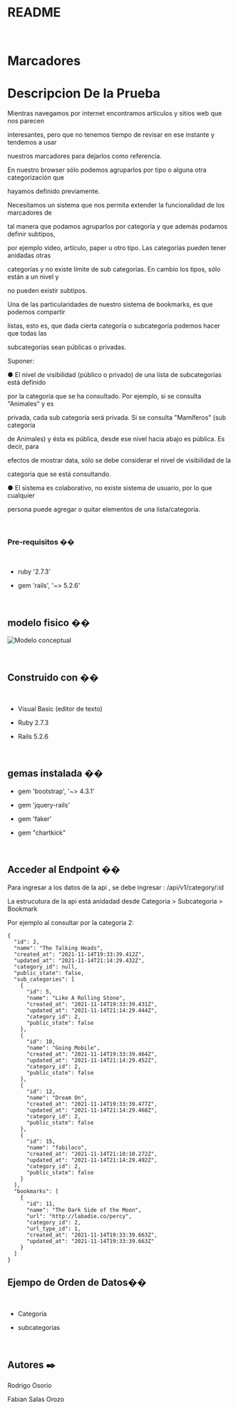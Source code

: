 # README

​

# Marcadores

# Descripcion De la Prueba

Mientras navegamos por internet encontramos artículos y sitios web que nos parecen

interesantes, pero que no tenemos tiempo de revisar en ese instante y tendemos a usar

nuestros marcadores para dejarlos como referencia.

En nuestro browser sólo podemos agruparlos por tipo o alguna otra categorización que

hayamos definido previamente.

Necesitamos un sistema que nos permita extender la funcionalidad de los marcadores de

tal manera que podamos agruparlos por categoría y que además podamos definir subtipos,

por ejemplo video, artículo, paper u otro tipo. Las categorías pueden tener anidadas otras

categorías y no existe límite de sub categorías. En cambio los tipos, sólo están a un nivel y

no pueden existir subtipos.

Una de las particularidades de nuestro sistema de bookmarks, es que podemos compartir

listas, esto es, que dada cierta categoría o subcategoría podemos hacer que todas las

subcategorías sean públicas o privadas.

Suponer:

● El nivel de visibilidad (público o privado) de una lista de subcategorías está definido

por la categoría que se ha consultado. Por ejemplo, si se consulta "Animales" y es

privada, cada sub categoría será privada. Si se consulta "Mamíferos" (sub categoría

de Animales) y ésta es pública, desde ese nivel hacia abajo es pública. Es decir, para

efectos de mostrar data, sólo se debe considerar el nivel de visibilidad de la

categoría que se está consultando.

● El sistema es colaborativo, no existe sistema de usuario, por lo que cualquier

persona puede agregar o quitar elementos de una lista/categoría.

​

### Pre-requisitos ��

​

* ruby '2.7.3'

* gem 'rails', '~> 5.2.6'

​

## modelo fisico ��

​![Modelo conceptual](https://github.com/r-osoriobarra/models_dl/blob/main/models/marcadores.jpg)

​

## Construido con ��️

​

* Visual Basic (editor de texto)

* Ruby 2.7.3

* Rails 5.2.6

​

## gemas instalada ��

* gem 'bootstrap', '~> 4.3.1'

* gem 'jquery-rails'

* gem 'faker'

* gem "chartkick"

​

##  Acceder al Endpoint ��️

​Para ingresar a los datos de la api , se debe ingresar : /api/v1/category/:id

La estrucutura de la api está anidadad desde Categoria > Subcategoria > Bookmark

Por ejemplo al consultar por la categoria 2:

```
{
  "id": 2,
  "name": "The Talking Heads",
  "created_at": "2021-11-14T19:33:39.412Z",
  "updated_at": "2021-11-14T21:14:29.432Z",
  "category_id": null,
  "public_state": false,
  "sub_categories": [
    {
      "id": 5,
      "name": "Like A Rolling Stone",
      "created_at": "2021-11-14T19:33:39.431Z",
      "updated_at": "2021-11-14T21:14:29.444Z",
      "category_id": 2,
      "public_state": false
    },
    {
      "id": 10,
      "name": "Going Mobile",
      "created_at": "2021-11-14T19:33:39.464Z",
      "updated_at": "2021-11-14T21:14:29.452Z",
      "category_id": 2,
      "public_state": false
    },
    {
      "id": 12,
      "name": "Dream On",
      "created_at": "2021-11-14T19:33:39.477Z",
      "updated_at": "2021-11-14T21:14:29.468Z",
      "category_id": 2,
      "public_state": false
    },
    {
      "id": 15,
      "name": "fabiloco",
      "created_at": "2021-11-14T21:10:10.272Z",
      "updated_at": "2021-11-14T21:14:29.492Z",
      "category_id": 2,
      "public_state": false
    }
  ],
  "bookmarks": [
    {
      "id": 11,
      "name": "The Dark Side of the Moon",
      "url": "http://labadie.co/percy",
      "category_id": 2,
      "url_type_id": 1,
      "created_at": "2021-11-14T19:33:39.663Z",
      "updated_at": "2021-11-14T19:33:39.663Z"
    }
  ]
}
```


##  Ejempo de Orden de Datos��️

​

* Categoria 

* subcategorias

​

## Autores ✒️

Rodrigo Osorio

Fabian Salas Orozo